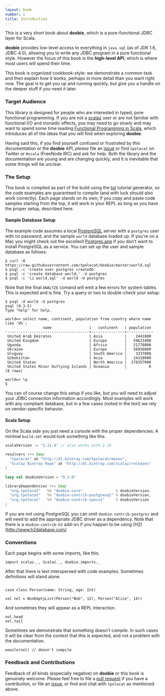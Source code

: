```yaml
---
layout: book
number: 1
title: Introduction
---
```



This is a very short book about **doobie**, which is a pure-functional JDBC layer for Scala. 

**doobie** provides low-level access to everything in `java.sql` (as of JDK 1.6, JDBC 4.0), allowing you to write any JDBC program in a pure functional style. However the focus of this book is the **high-level API**, which is where most users will spend their time.

This book is organized cookbook-style: we demonstrate a common task and then explain how it works, perhaps in more detail than you want right now. The goal is to get you up and running quickly, but give you a handle on the deeper stuff if you need it later.


### Target Audience

This library is designed for people who are interested in typed, pure functional programming. If you are not a [scalaz](https://github.com/scalaz/scalaz) user or are not familiar with functional I/O and monadic effects, you may need to go slowly and may want to spend some time reading [Functional Programming in Scala](http://manning.com/bjarnason/), which introduces all of the ideas that you will find when exploring **doobie**.

Having said this, if you find yourself confused or frustrated by this documentation or the **doobie** API, *please* file an [issue](https://github.com/tpolecat/doobie/issues) or find `tpolecat` on Twitter or `#scala` (FreeNode IRC) and ask for help. Both the library and the documentation are young and are changing quickly, and it is inevitable that some things will be unclear.


### The Setup

This book is compiled as part of the build using the [tut](https://github.com/tpolecat/tut) tutorial generator, so the code examples are guaranteed to compile (and with luck should also work correctly). Each page stands on its own; if you copy and paste code samples starting from the top, it will work in your REPL as long as you have the proper setup, described here.

#### Sample Database Setup

The example code assumes a local [PostgreSQL](http://www.postgresql.org/) server with a `postgres` user with no password, and the sample `world` database loaded up. If you're on a Mac you might check out the excellent [Postgres.app](http://postgresapp.com/) if you don't want to install PostgreSQL as a service. You can set up the user and sample database as follows:

```
$ curl -O https://raw.githubusercontent.com/tpolecat/doobie/master/world.sql
$ psql -c 'create user postgres createdb'
$ psql -c 'create database world;' -U postgres
$ psql -c '\i world.sql' -d world -U postgres
```

Note that the final `ANALYZE` comand will emit a few errors for system tables. This is expected and is fine. Try a query or two to double-check your setup:

```
$ psql -d world -U postgres
psql (9.3.5)
Type "help" for help.

world=> select name, continent, population from country where name like 'U%';
                 name                 |   continent   | population 
--------------------------------------+---------------+------------
 United Arab Emirates                 | Asia          |    2441000
 United Kingdom                       | Europe        |   59623400
 Uganda                               | Africa        |   21778000
 Ukraine                              | Europe        |   50456000
 Uruguay                              | South America |    3337000
 Uzbekistan                           | Asia          |   24318000
 United States                        | North America |  278357000
 United States Minor Outlying Islands | Oceania       |          0
(8 rows)

world=> \q
$ 
```

You can of course change this setup if you like, but you will need to adjust your JDBC connection information accordingly. Most examples will work with any compliant database, but in a few cases (noted in the text) we rely on vendor-specific behavior.

#### Scala Setup

On the Scala side you just need a console with the proper dependencies. A minimal `build.sbt` would look something like this.

```scala
scalaVersion := "2.11.4" // also works with 2.10

resolvers ++= Seq(
  "tpolecat" at "http://dl.bintray.com/tpolecat/maven",
  "Scalaz Bintray Repo" at "http://dl.bintray.com/scalaz/releases"
)

lazy val doobieVersion = "0.2.0"

libraryDependencies ++= Seq(
  "org.tpolecat"   %% "doobie-core"               % doobieVersion,
  "org.tpolecat"   %% "doobie-contrib-postgresql" % doobieVersion,
  "org.tpolecat"   %% "doobie-contrib-specs2"     % doobieVersion
)
```

If you are not using PostgreSQL you can omit `doobie-contrib-postgres` and will need to add the appropriate JDBC driver as a dependency. Note that there is a `doobie-contrib-h2` add-on if you happen to be using [H2](http://www.h2database.com/.

### Conventions

Each page begins with some imports, like this.

```tut:silent
import scalaz._, Scalaz._, doobie.imports._
```

After that there is text interspersed with code examples. Sometimes definitions will stand alone.

```tut:silent

case class Person(name: String, age: Int)

val nel = NonEmptyList(Person("Bob", 12), Person("Alice", 14))
```
And sometimes they will appear as a REPL interaction.

```tut
nel.head
nel.tail
```

Sometimes we demonstrate that something doesn't compile. In such cases it will be clear from the context that this is expected, and not a problem with the documentation.

```tut:nofail
woozle(nel) // doesn't compile
```

### Feedback and Contributions

Feedback of all kinds (especially negative) on **doobie** or this book is genuinely welcome. Please feel free to file a [pull request](https://github.com/tpolecat/doobie) if you have a contribution, or file an [issue](https://github.com/tpolecat/doobie/issues), or find and chat with `tpolecat` as mentioned above.

